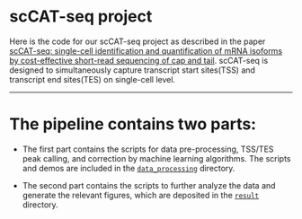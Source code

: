 
# scCAT-seq project  



Here is the code for our scCAT-seq project as described in the paper [scCAT-seq: single-cell identification and quantification of mRNA isoforms by cost-effective short-read sequencing of cap and tail](https://www.biorxiv.org/content/10.1101/2019.12.11.873505v1). scCAT-seq is designed to simultaneously capture transcript start sites(TSS) and transcript end sites(TES) on single-cell level.

---

# The pipeline contains two parts:
* The first part contains the scripts for data pre-processing, TSS/TES peak calling, and correction by machine learning algorithms. The scripts and demos are included in the [`data_processing`](https://github.com/huyoujinlab/scCAT-seq/tree/master/data_processing) directory.

* The second part contains the scripts to further analyze the data and generate the relevant figures, which are deposited in the [`result` ](https://github.com/huyoujinlab/scCAT-seq/tree/master/result) directory.
